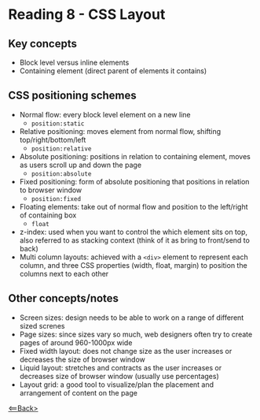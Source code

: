 # Reading 8 - CSS Layout

## Key concepts
- Block level versus inline elements
- Containing element (direct parent of elements it contains)

## CSS positioning schemes
- Normal flow: every block level element on a new line
  - ```position:static```
- Relative positioning: moves element from normal flow, shifting top/right/bottom/left
  - ```position:relative```
- Absolute positioning: positions in relation to containing element, moves as users scroll up and down the page
  - ```position:absolute```
- Fixed positioning: form of absolute positioning that positions in relation to browser window
  - ```position:fixed```
- Floating elements: take out of normal flow and position to the left/right of containing box
  - ```float```
- z-index: used when you want to control the which element sits on top, also referred to as stacking context (think of it as bring to front/send to back)
- Multi column layouts: achieved with a ```<div>``` element to represent each column, and three CSS properties (width, float, margin) to position the columns next to each other

## Other concepts/notes
- Screen sizes: design needs to be able to work on a range of different sized screnes
- Page sizes: since sizes vary so much, web designers often try to create pages of around 960-1000px wide
- Fixed width layout: does not change size as the user increases or decreases the size of browser window
- Liquid layout: stretches and contracts as the user increases or decreases size of browser window (usually use percentages)
- Layout grid: a good tool to visualize/plan the placement and arrangement of content on the page

[<==Back>](README.md)